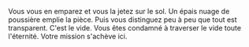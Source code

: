 Vous vous en emparez et vous la jetez sur le sol. Un épais nuage de poussière emplie la pièce. Puis vous distinguez peu à peu que tout est transparent. C'est le vide. Vous êtes condamné à traverser le vide toute l'éternité. Votre mission s'achève ici.